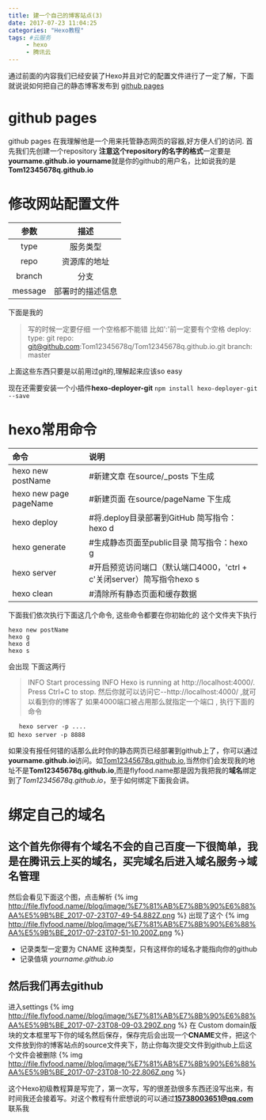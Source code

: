 ```yaml
---
title: 建一个自己的博客站点(3)
date: 2017-07-23 11:04:25
categories: "Hexo教程"
tags: #云服务
     - hexo
     - 腾讯云
---
```

通过前面的内容我们已经安装了Hexo并且对它的配置文件进行了一定了解，下面就说说如何把自己的静态博客发布到 [github pages](https://pages.github.com/)
# github pages
  github pages 在我理解他是一个用来托管静态网页的容器,好方便人们的访问.
  首先我们先创建一个repository **注意这个repository的名字的格式**一定要是**yourname.github.io**
 **yourname**就是你的github的用户名，比如说我的是**Tom12345678q.github.io**
<!--more-->
# 修改网站配置文件

|参数                |描述                                          |
|:-------------------:|:--------------------------------------------:|
|type                |服务类型                                      |
|repo                | 资源库的地址                                  |
|branch              |分支                                           |
|message            |部署时的描述信息                                 |

下面是我的

 >写的时候一定要仔细 一个空格都不能错 比如':'前一定要有个空格
 >deploy:
  >type: git
  >repo: git@github.com:Tom12345678q/Tom12345678q.github.io.git
  >branch: master

  上面这些东西只要是以前用过git的,理解起来应该so easy

  现在还需要安装一个小插件**hexo-deployer-git**
 ```npm install hexo-deployer-git --save```
# hexo常用命令
| 命令                     |     说明                                                          | 
|:-------------------------|:-------------------------------------------------------------------|
| hexo new postName       |#新建文章 在source/_posts 下生成                                    |
| hexo new page pageName  |#新建页面 在source/pageName 下生成                                  |
| hexo deploy             |#将.deploy目录部署到GitHub 简写指令：hexo d                         | 
| hexo generate           |#生成静态页面至public目录 简写指令：hexo g                           |
| hexo server             |#开启预览访问端口（默认端口4000，'ctrl + c'关闭server）简写指令hexo s| 
| hexo clean              |#清除所有静态页面和缓存数据|

下面我们依次执行下面这几个命令, 这些命令都要在你初始化的<folder> 这个文件夹下执行
```
hexo new postName  
hexo g
hexo d
hexo s
```
会出现 下面这两行
> INFO  Start processing
> INFO  Hexo is running at http://localhost:4000/. Press Ctrl+C to stop.
然后你就可以访问它--http://localhost:4000/ ,就可以看到你的博客了
如果4000端口被占用那么就指定一个端口  , 执行下面的命令
```
   hexo server -p ....
如 hexo server -p 8888
```
如果没有报任何错的话那么此时你的静态网页已经部署到github上了，你可以通过**yourname.github.io**访问。如[Tom12345678q.github.io](http://flyfood.name),当然你们会发现我的地址不是**Tom12345678q.github.io**,而是flyfood.name那是因为我把我的**域名**绑定到了*Tom12345678q.github.io*，至于如何绑定下面我会讲。

# 绑定自己的域名
## 这个首先你得有个域名不会的自己百度一下很简单，我是在腾讯云上买的域名，买完域名后进入**域名服务->域名管理**

然后会看见下面这个图，点击解析
{% img  http://file.flyfood.name//blog/image/%E7%81%AB%E7%8B%90%E6%88%AA%E5%9B%BE_2017-07-23T07-49-54.882Z.png %}
出现了这个
{% img  http://file.flyfood.name//blog/image/%E7%81%AB%E7%8B%90%E6%88%AA%E5%9B%BE_2017-07-23T07-51-10.200Z.png %}
- 记录类型一定要为 CNAME 这种类型，只有这样你的域名才能指向你的github
- 记录值填 *yourname.github.io*
## 然后我们再去github 
进入settings
{% img  http://file.flyfood.name//blog/image/%E7%81%AB%E7%8B%90%E6%88%AA%E5%9B%BE_2017-07-23T08-09-03.290Z.png %}
在 Custom domain版块的文本框里写下你的域名然后保存，保存完后会出现一个**CNAME**文件，把这个文件放到你的博客站点的source文件夹下，防止你每次提交文件到github上后这个文件会被删除
{% img  http://file.flyfood.name//blog/image/%E7%81%AB%E7%8B%90%E6%88%AA%E5%9B%BE_2017-07-23T08-10-22.806Z.png %}

这个Hexo初级教程算是写完了，第一次写，写的很差劲很多东西还没写出来，有时间我还会接着写。对这个教程有什麽想说的可以通过**15738003651@qq.com**联系我




